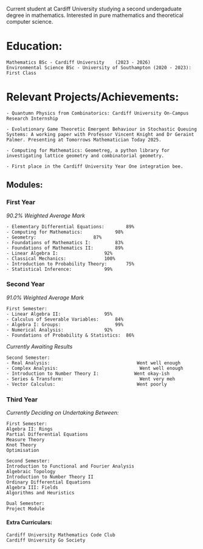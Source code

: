 Current student at Cardiff University studying a second undergaduate degree in mathematics. Interested in pure mathematics and theoretical computer science.

# Education:
```
Mathematics BSc - Cardiff University	(2023 - 2026)
Environmental Science BSc - University of Southampton (2020 - 2023):	First Class

```

# Relevant Projects/Achievements:
```
- Quantumn Physics from Combinatorics: Cardiff University On-Campus Research Internship

- Evolutionary Game Theoretic Emergent Behaviour in Stochastic Queuing Systems: A working paper with Professor Vincent Knight and Dr Geraint Palmer. Presenting at Tomorrows Mathematician Today 2025.

- Computing for Mathematics: Geometreg, a python library for investigating lattice geometry and combinatorial geometry.

- First place in the Cardiff University Year One integration bee.

```

## Modules:
### First Year
*90.2% Weighted Average Mark*
```
- Elementary Differential Equations:		89%
- Computing for Mathematics: 			98%
- Geometry: 					87%
- Foundations of Mathematics I:			83%
- Foundations of Mathematics II: 		89%
- Linear Algebra I: 		 		92%
- Classical Mechanics: 				100%
- Introduction to Probability Theory:		75%
- Statistical Inference: 	  		99%
```
### Second Year
*91.0% Weighted Average Mark*
```
First Semester:
- Linear Algebra II:				95%
- Calculus of Severable Variables:		84%
- Algebra I: Groups:			        99%
- Numerical Analysis:				92%
- Foundations of Probability & Statistics:	86%

```

*Currently Awaiting Results*
```
Second Semester:
- Real Analysis:                                Went well enough
- Complex Analysis:                              Went well enough
- Introduction to Number Theory I:             Went okay-ish
- Series & Transform:                            Went very meh
- Vector Calculus:                              Went poorly
```

### Third Year
*Currently Deciding on Undertaking Between:*
```
First Semester:
Algebra II: Rings
Partial Differential Equations
Measure Theory
Knot Theory
Optimisation

Second Semester:
Introduction to Functional and Fourier Analysis
Algebraic Topology
Introduction to Number Theory II
Ordinary Differential Equations
Algebra III: Fields
Algorithms and Heuristics

Dual Semester:
Project Module

```


#### Extra Curriculars:
```
Cardiff University Mathematics Code Club
Cardiff University Go Society
```
